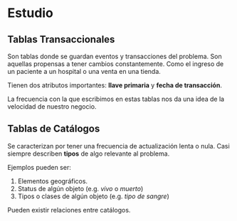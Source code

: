 # Estudio

## Tablas Transaccionales

Son tablas donde se guardan eventos y transacciones del problema.
Son aquellas propensas a tener cambios constantemente. Como el ingreso de un paciente a un hospital o una venta en una tienda.

Tienen dos atributos importantes: **llave primaria** y **fecha de transacción**.

La frecuencia con la que escribimos en estas tablas nos da una idea de la velocidad de nuestro negocio.

## Tablas de Catálogos

Se caracterizan por tener una frecuencia de actualización lenta o nula. Casi siempre describen **tipos** de algo relevante al problema.

Ejemplos pueden ser:
  1. Elementos geográficos.
  2. Status de algún objeto (e.g. *vivo* o *muerto*)
  3. Tipos o clases de algún objeto (e.g. *tipo de sangre*)

Pueden existir relaciones entre catálogos.
